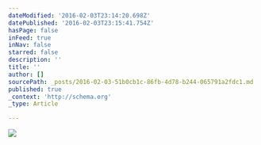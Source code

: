 ```yaml
---
dateModified: '2016-02-03T23:14:20.698Z'
datePublished: '2016-02-03T23:15:41.754Z'
hasPage: false
inFeed: true
inNav: false
starred: false
description: ''
title: ''
author: []
sourcePath: _posts/2016-02-03-51b0cb1c-86fb-4d78-b244-065791a2fdc1.md
published: true
_context: 'http://schema.org'
_type: Article

---
```

![](https://the-grid-user-content.s3-us-west-2.amazonaws.com/d66981bd-dfa5-4a42-b5d3-2402d0c5f49c.jpg)